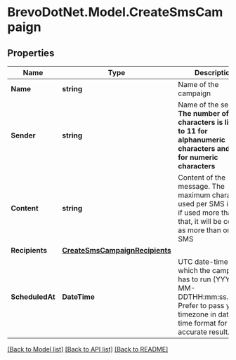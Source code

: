 # BrevoDotNet.Model.CreateSmsCampaign

## Properties

Name | Type | Description | Notes
------------ | ------------- | ------------- | -------------
**Name** | **string** | Name of the campaign | 
**Sender** | **string** | Name of the sender. **The number of characters is limited to 11 for alphanumeric characters and 15 for numeric characters** | 
**Content** | **string** | Content of the message. The maximum characters used per SMS is 160, if used more than that, it will be counted as more than one SMS | 
**Recipients** | [**CreateSmsCampaignRecipients**](CreateSmsCampaignRecipients.md) |  | [optional] 
**ScheduledAt** | **DateTime** | UTC date-time on which the campaign has to run (YYYY-MM-DDTHH:mm:ss.SSSZ). Prefer to pass your timezone in date-time format for accurate result. | [optional] 

[[Back to Model list]](../../README.md#documentation-for-models) [[Back to API list]](../../README.md#documentation-for-api-endpoints) [[Back to README]](../../README.md)

